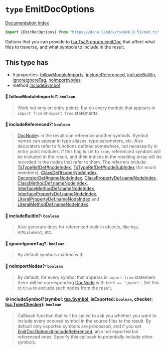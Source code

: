 # `type` EmitDocOptions

[Documentation Index](../README.md)

```ts
import {EmitDocOptions} from "https://deno.land/x/tsa@v0.0.51/mod.ts"
```

Options that you can provide
to [tsa.TsaProgram.emitDoc](../interface.TsaProgram/README.md#-emitdocoptions-emitdocoptions-docnodes) that affect what files to traverse, and what symbols to include in the result.

## This type has

- 5 properties:
[followModuleImports](#-followmoduleimports-boolean),
[includeReferenced](#-includereferenced-boolean),
[includeBuiltIn](#-includebuiltin-boolean),
[ignoreIgnoreTag](#-ignoreignoretag-boolean),
[noImportNodes](#-noimportnodes-boolean)
- method [includeSymbol](#-includesymbolsymbol-tsasymbol-isexported-boolean-checker-tsatypechecker-boolean)


#### 📄 followModuleImports?: `boolean`

> Work not only on entry points, but on every module that appears in `import from` or `export from` statements.



#### 📄 includeReferenced?: `boolean`

> [DocNode](../type.DocNode/README.md)s in the result can reference another symbols.
>  	Symbol names can appear in type aliases, type parameters, etc.
> 	Also decorators refer to functions defined somewhere, not necessarily in entry point modules.
> 	If this flag is set to `true`, referenced symbols will be included in the result, and their indices in the resulting array will be recorded in the nodes that refer to them.
> 	The referrers include: [TsTypeRefDef\#nodeIndex](../interface.TsTypeRefDef/README.md#-nodeindex-number), [TsTypeRefDef\#nodeSubIndex](../interface.TsTypeRefDef/README.md#-nodesubindex-number) (for enum members),
> [ClassDef\#superNodeIndex](../interface.ClassDef/README.md#-supernodeindex-number), [DecoratorDef\#nameNodeIndex](../interface.DecoratorDef/README.md#-namenodeindex-number),
> [ClassPropertyDef.nameNodeIndex](../interface.ClassPropertyDef/README.md#-namenodeindex-number), [ClassMethodDef.nameNodeIndex](../interface.ClassMethodDef/README.md#-namenodeindex-number),
> [InterfaceMethodDef.nameNodeIndex](../interface.InterfaceMethodDef/README.md#-namenodeindex-number), [InterfacePropertyDef.nameNodeIndex](../interface.InterfacePropertyDef/README.md#-namenodeindex-number),
> [LiteralPropertyDef.nameNodeIndex](../interface.LiteralPropertyDef/README.md#-namenodeindex-number) and [LiteralMethodDef.nameNodeIndex](../interface.LiteralMethodDef/README.md#-namenodeindex-number).



#### 📄 includeBuiltIn?: `boolean`

> Also generate docs for referenced built-in objects, like `Map`, `HTMLElement`, etc.



#### 📄 ignoreIgnoreTag?: `boolean`

> By default symbols marked with



#### 📄 noImportNodes?: `boolean`

> By default, for every symbol that appears in `import from` statement there will be corresponding [DocNode](../type.DocNode/README.md) with `kind == 'import'`.
> Set this to `true` to exclude such nodes from the result.



#### ⚙ includeSymbol?(symbol: [tsa.Symbol](../interface.Symbol/README.md), isExported: `boolean`, checker: [tsa.TypeChecker](../interface.TypeChecker/README.md)): `boolean`

> Callback function that will be called to ask you whether you want to include every occured symbol in the source files to the result.
> By default only exported symbols are processed, and if you set [EmitDocOptions\#includeReferenced](../type.EmitDocOptions/README.md#-includereferenced-boolean), also not exported but referenced ones.
> Specify this callback to potentially include other symbols.



